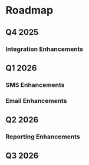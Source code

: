 # Roadmap

## Q4 2025
### Integration Enhancements

## Q1 2026
### SMS Enhancements
### Email Enhancements

## Q2 2026
### Reporting Enhancements

## Q3 2026

